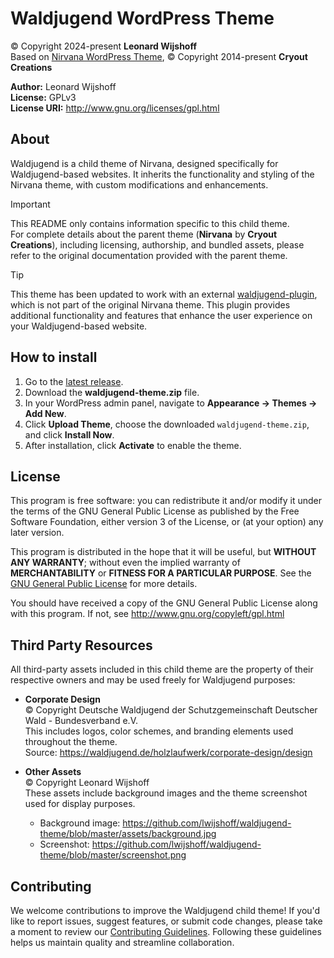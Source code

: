 # Waldjugend WordPress Theme
&copy; Copyright 2024-present **Leonard Wijshoff** \
Based on [Nirvana WordPress Theme](https://www.cryoutcreations.eu/wordpress-themes/nirvana), &copy; Copyright 2014-present **Cryout Creations**

**Author:** Leonard Wijshoff \
**License:** GPLv3 \
**License URI:** http://www.gnu.org/licenses/gpl.html 

## About

Waldjugend is a child theme of Nirvana, designed specifically for Waldjugend-based websites. It inherits the functionality and styling of the Nirvana theme, with custom modifications and enhancements.

> [!IMPORTANT]
> This README only contains information specific to this child theme. \
For complete details about the parent theme (**Nirvana** by **Cryout Creations**), including licensing, authorship, and bundled assets, please refer to the original documentation provided with the parent theme.

> [!TIP]
> This theme has been updated to work with an external [waldjugend-plugin](https://github.com/lwijshoff/waldjugend-plugin), which is not part of the original Nirvana theme. This plugin provides additional functionality and features that enhance the user experience on your Waldjugend-based website.

## How to install

1. Go to the [latest release](./releases/latest).
2. Download the **waldjugend-theme.zip** file.
3. In your WordPress admin panel, navigate to **Appearance → Themes → Add New**.
4. Click **Upload Theme**, choose the downloaded `waldjugend-theme.zip`, and click **Install Now**.
5. After installation, click **Activate** to enable the theme.

## License

This program is free software: you can redistribute it and/or modify
it under the terms of the GNU General Public License as published by
the Free Software Foundation, either version 3 of the License, or
(at your option) any later version.

This program is distributed in the hope that it will be useful,
but **WITHOUT ANY WARRANTY**; without even the implied warranty of
**MERCHANTABILITY** or **FITNESS FOR A PARTICULAR PURPOSE**.  See the
[GNU General Public License](http://www.gnu.org/copyleft/gpl.html) for more details.

You should have received a copy of the GNU General Public License
along with this program. If not, see http://www.gnu.org/copyleft/gpl.html

## Third Party Resources

All third-party assets included in this child theme are the property of their respective owners and may be used freely for Waldjugend purposes:

- **Corporate Design**  
    &copy; Copyright Deutsche Waldjugend der Schutzgemeinschaft Deutscher Wald - Bundesverband e.V.  
    This includes logos, color schemes, and branding elements used throughout the theme.  
    Source: https://waldjugend.de/holzlaufwerk/corporate-design/design

- **Other Assets**  
    &copy; Copyright Leonard Wijshoff  
    These assets include background images and the theme screenshot used for display purposes.  
    - Background image: https://github.com/lwijshoff/waldjugend-theme/blob/master/assets/background.jpg
    - Screenshot: https://github.com/lwijshoff/waldjugend-theme/blob/master/screenshot.png


## Contributing

We welcome contributions to improve the Waldjugend child theme! If you'd like to report issues, suggest features, or submit code changes, please take a moment to review our [Contributing Guidelines](CONTRIBUTING.md). Following these guidelines helps us maintain quality and streamline collaboration.